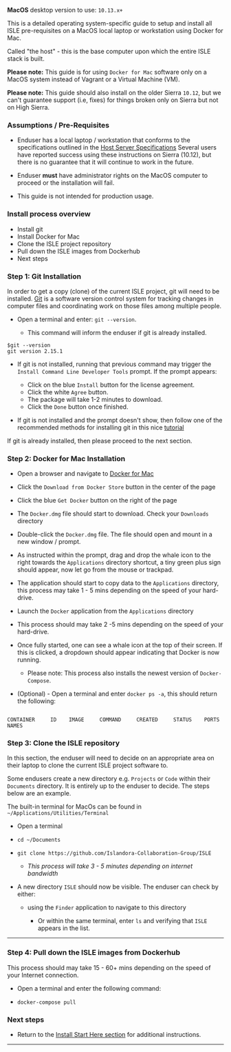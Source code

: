 **MacOS** desktop version to use: `10.13.x+`

This is a detailed operating system-specific guide to setup and install all ISLE pre-requisites on a MacOS local laptop or workstation using Docker for Mac.

Called "the host" - this is the base computer upon which the entire ISLE stack is built.

**Please note:** This guide is for using `Docker for Mac` software only on a MacOS system instead of Vagrant or a Virtual Machine (VM).

**Please note:** This guide should also install on the older Sierra `10.12`, but we can't guarantee support (i.e, fixes) for things broken only on Sierra but not on High Sierra.

### Assumptions / Pre-Requisites

* Enduser has a local laptop / workstation that conforms to the specifications outlined in the [Host Server Specifications](host_server_system_specifications.md)  Several users have reported success using these instructions on Sierra (10.12), but there is no guarantee that it will continue to work in the future.

* Enduser **must** have administrator rights on the MacOS computer to proceed or the installation will fail.

* This guide is not intended for production usage.

### Install process overview

* Install git
* Install Docker for Mac
* Clone the ISLE project repository
* Pull down the ISLE images from Dockerhub
* Next steps

### Step 1: Git Installation
In order to get a copy (clone) of the current ISLE project, git will need to be installed. [Git](https://git-scm.com) is a software version control system for tracking changes in computer files and coordinating work on those files among multiple people.

 * Open a terminal and enter: `git --version`.

   * This command will inform the enduser if git is already installed.  

```
$git --version
git version 2.15.1
```

  * If git is not installed, running that previous command may trigger the `Install Command Line Developer Tools` prompt. If the prompt appears:
       * Click on the blue `Install` button for the license agreement.
       * Click the white `Agree` button.
       * The package will take 1-2 minutes to download.
       * Click the `Done` button once finished.

  * If git is not installed and the prompt doesn't show, then follow one of the recommended methods for installing git in this nice [tutorial](https://www.atlassian.com/git/tutorials/install-git)

If git is already installed, then please proceed to the next section.

### Step 2: Docker for Mac Installation

* Open a browser and navigate to [Docker for Mac](https://www.docker.com/docker-mac)

* Click the `Download from Docker Store` button in the center of the page

* Click the blue `Get Docker` button on the right of the page

* The `Docker.dmg` file should start to download. Check your `Downloads` directory

* Double-click the `Docker.dmg` file. The file should open and mount in a new window / prompt.

* As instructed within the prompt, drag and drop the whale icon to the right towards the `Applications` directory shortcut, a tiny green plus sign should appear, now let go from the mouse or trackpad.

* The application should start to copy data to the `Applications` directory, this process may take 1 - 5 mins depending on the speed of your hard-drive.

* Launch the `Docker` application from the `Applications` directory

* This process should may take 2 -5 mins depending on the speed of your hard-drive.

* Once fully started, one can see a whale icon at the top of their screen. If this is clicked, a dropdown should appear indicating that Docker is now running.
  * Please note: This process also installs the newest version of `Docker-Compose`.

* (Optional) - Open a terminal and enter `docker ps -a`, this should return the following:

```

CONTAINER     ID    IMAGE     COMMAND     CREATED     STATUS    PORTS     NAMES

```

### Step 3: Clone the ISLE repository

In this section, the enduser will need to decide on an appropriate area on their laptop to clone the current ISLE project software to.

Some endusers create a new directory e.g. `Projects` or `Code` within their `Documents` directory. It is entirely up to the enduser to decide. The steps below are an example.

The built-in terminal for MacOs can be found in `~/Applications/Utilities/Terminal`

* Open a terminal

* `cd ~/Documents`

* `git clone https://github.com/Islandora-Collaboration-Group/ISLE`

   * _This process will take 3 - 5 minutes depending on internet bandwidth_

* A new directory `ISLE` should now be visible. The enduser can check by either:

  * using the `Finder` application to navigate to this directory


      * Or within the same terminal, enter `ls`  and verifying that `ISLE` appears in the list.

---

### Step 4: Pull down the ISLE images from Dockerhub

This process should may take 15 - 60+ mins depending on the speed of your Internet connection.

* Open a terminal and enter the following command:

* `docker-compose pull`

### Next steps

* Return to the [Install Start Here section](../install_start_here.md) for additional instructions.

---
